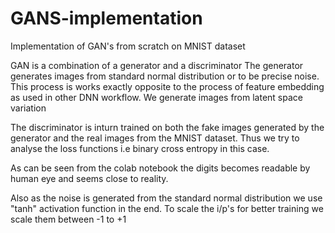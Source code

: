 # GANS-implementation
Implementation of GAN's from scratch on MNIST dataset

GAN is a combination of a generator and a discriminator
The generator generates images from standard normal distribution or to be precise noise.
This process is works exactly opposite to the process of feature embedding as used in other DNN workflow.
We generate images from latent space variation

The discriminator is inturn trained on both the fake images generated by the generator and the real images from the MNIST dataset.
Thus we try to analyse the loss functions i.e binary cross entropy in this case.

As can be seen from the colab notebook the digits becomes readable by human eye and seems close to reality.

Also as the noise is generated from the standard normal distribution we use "tanh" activation function in the end.
To scale the i/p's for better training we scale them between -1 to +1
